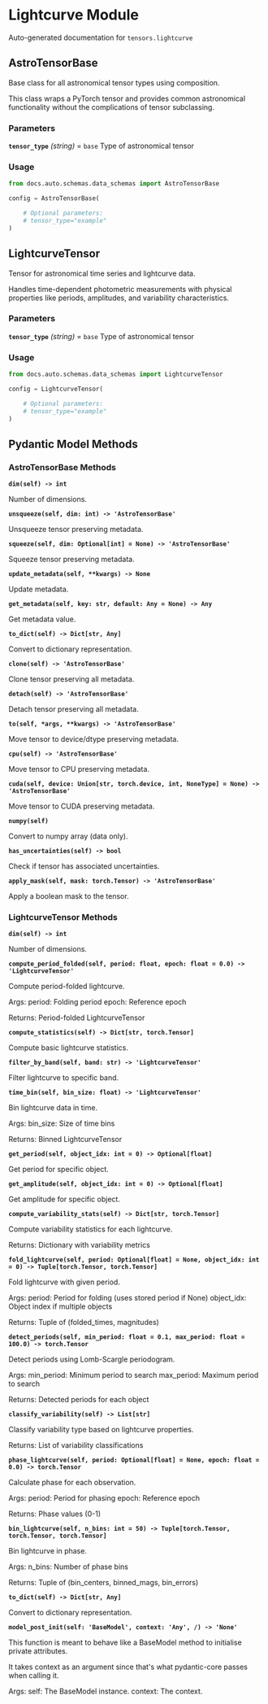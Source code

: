 # Lightcurve Module

Auto-generated documentation for `tensors.lightcurve`

## AstroTensorBase

Base class for all astronomical tensor types using composition.

This class wraps a PyTorch tensor and provides common astronomical
functionality without the complications of tensor subclassing.

### Parameters

**`tensor_type`** *(string)* = `base`
  Type of astronomical tensor

### Usage

```python
from docs.auto.schemas.data_schemas import AstroTensorBase

config = AstroTensorBase(

    # Optional parameters:
    # tensor_type="example"
)
```

## LightcurveTensor

Tensor for astronomical time series and lightcurve data.

Handles time-dependent photometric measurements with physical
properties like periods, amplitudes, and variability characteristics.

### Parameters

**`tensor_type`** *(string)* = `base`
  Type of astronomical tensor

### Usage

```python
from docs.auto.schemas.data_schemas import LightcurveTensor

config = LightcurveTensor(

    # Optional parameters:
    # tensor_type="example"
)
```

## Pydantic Model Methods

### AstroTensorBase Methods

**`dim(self) -> int`**

Number of dimensions.

**`unsqueeze(self, dim: int) -> 'AstroTensorBase'`**

Unsqueeze tensor preserving metadata.

**`squeeze(self, dim: Optional[int] = None) -> 'AstroTensorBase'`**

Squeeze tensor preserving metadata.

**`update_metadata(self, **kwargs) -> None`**

Update metadata.

**`get_metadata(self, key: str, default: Any = None) -> Any`**

Get metadata value.

**`to_dict(self) -> Dict[str, Any]`**

Convert to dictionary representation.

**`clone(self) -> 'AstroTensorBase'`**

Clone tensor preserving all metadata.

**`detach(self) -> 'AstroTensorBase'`**

Detach tensor preserving all metadata.

**`to(self, *args, **kwargs) -> 'AstroTensorBase'`**

Move tensor to device/dtype preserving metadata.

**`cpu(self) -> 'AstroTensorBase'`**

Move tensor to CPU preserving metadata.

**`cuda(self, device: Union[str, torch.device, int, NoneType] = None) -> 'AstroTensorBase'`**

Move tensor to CUDA preserving metadata.

**`numpy(self)`**

Convert to numpy array (data only).

**`has_uncertainties(self) -> bool`**

Check if tensor has associated uncertainties.

**`apply_mask(self, mask: torch.Tensor) -> 'AstroTensorBase'`**

Apply a boolean mask to the tensor.

### LightcurveTensor Methods

**`dim(self) -> int`**

Number of dimensions.

**`compute_period_folded(self, period: float, epoch: float = 0.0) -> 'LightcurveTensor'`**

Compute period-folded lightcurve.

Args:
period: Folding period
epoch: Reference epoch

Returns:
Period-folded LightcurveTensor

**`compute_statistics(self) -> Dict[str, torch.Tensor]`**

Compute basic lightcurve statistics.

**`filter_by_band(self, band: str) -> 'LightcurveTensor'`**

Filter lightcurve to specific band.

**`time_bin(self, bin_size: float) -> 'LightcurveTensor'`**

Bin lightcurve data in time.

Args:
bin_size: Size of time bins

Returns:
Binned LightcurveTensor

**`get_period(self, object_idx: int = 0) -> Optional[float]`**

Get period for specific object.

**`get_amplitude(self, object_idx: int = 0) -> Optional[float]`**

Get amplitude for specific object.

**`compute_variability_stats(self) -> Dict[str, torch.Tensor]`**

Compute variability statistics for each lightcurve.

Returns:
Dictionary with variability metrics

**`fold_lightcurve(self, period: Optional[float] = None, object_idx: int = 0) -> Tuple[torch.Tensor, torch.Tensor]`**

Fold lightcurve with given period.

Args:
period: Period for folding (uses stored period if None)
object_idx: Object index if multiple objects

Returns:
Tuple of (folded_times, magnitudes)

**`detect_periods(self, min_period: float = 0.1, max_period: float = 100.0) -> torch.Tensor`**

Detect periods using Lomb-Scargle periodogram.

Args:
min_period: Minimum period to search
max_period: Maximum period to search

Returns:
Detected periods for each object

**`classify_variability(self) -> List[str]`**

Classify variability type based on lightcurve properties.

Returns:
List of variability classifications

**`phase_lightcurve(self, period: Optional[float] = None, epoch: float = 0.0) -> torch.Tensor`**

Calculate phase for each observation.

Args:
period: Period for phasing
epoch: Reference epoch

Returns:
Phase values (0-1)

**`bin_lightcurve(self, n_bins: int = 50) -> Tuple[torch.Tensor, torch.Tensor, torch.Tensor]`**

Bin lightcurve in phase.

Args:
n_bins: Number of phase bins

Returns:
Tuple of (bin_centers, binned_mags, bin_errors)

**`to_dict(self) -> Dict[str, Any]`**

Convert to dictionary representation.

**`model_post_init(self: 'BaseModel', context: 'Any', /) -> 'None'`**

This function is meant to behave like a BaseModel method to initialise private attributes.

It takes context as an argument since that's what pydantic-core passes when calling it.

Args:
self: The BaseModel instance.
context: The context.
